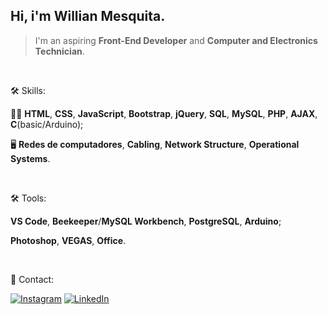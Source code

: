 ## Hi, i'm Willian Mesquita.

> I'm an aspiring **Front-End Developer** and **Computer and Electronics Technician**.

<br>

🛠 Skills:

👨‍💻 **HTML**, **CSS**, **JavaScript**, **Bootstrap**, **jQuery**, **SQL**, **MySQL**, **PHP**, **AJAX**, **C**(basic/Arduino);

🖥 **Redes de computadores**, **Cabling**, **Network Structure**, **Operational Systems**.

<br>

🛠 Tools:

**VS Code**, **Beekeeper**/**MySQL Workbench**, **PostgreSQL**, **Arduino**;

**Photoshop**, **VEGAS**, **Office**.

<br>

📧 Contact:

[![Instagram](https://lh3.googleusercontent.com/lQZnvEHb3IhtanvJTvuozhVD_3nCIRE768fr58GjueBzklpBG4dMEBjnTUXkGMDD9PaU7p5NdKgjoO3iEhuGLuvqfYtSRXpxsVky9uFUPJ0qppZjXzqM8gQa6wKt1D2Yk9L6FZ381qXJL6QbIO8vYL0Z4aj-3Fv7BWnJ5TSa7Rh7uyyPy9FBiTxK9FACJSzkAvRfboS4wTWPeh0y2Hon7_VLGtYGRA8yfG8M3g3ltOk-BT2V7Bmt9cjRISfqNGboOLexZhBi4G89P8_p1upbMsSqGxeIE-v2JROw6jO4BHd5YwNmXb03JVGtxxGesFg1uzH_T1QT6b5qvJMThVIGYoirX3dD2bMMUeXt0WPeFCPB3Rms9NLlIngpAyyzWaMAuUKbKeQ5SFYMfHZJg6CukE3f-C_F7OjGlBAFzxl4ZwEm4oOx202XGgrW0PPWDKLQjqg6RsB20lCJvlSA6xpsA50tWECIDAgGN0S7Pg5o3dAZEms76ttxa7sSk4-4woOK_G7awXLLg0VFZwVc49JONk__ZpUpGf2HiLyjLE7v2o6vviDO6y6flz21kfNEYVyF5oD7mj_FNszT5AxwbUNjw12Z3M_DBcUPrDDnj-xcOgdKiiVtn2scwU5_5WB8O2UXczt5_Ti-mt3hDzQ8iEdJSQZhCcDDzqdsm0yBr085bnTjVLIeIJtGqnniqnoGOlw5kTsMa98_SK3JRjoXaiwM1sfP=w123-h32-no?authuser=1)](https://www.instagram.com/reaperclown/)      [![LinkedIn](https://lh3.googleusercontent.com/lqxOt33W5u94mqv-giJmOCFzT3_31gikQy4D-WpuuIQo-7LZQPg4Si7GITzwWk8zlc5Q8vuzwnVWg3P-w0QOLUEOSj2GiLH8CBEFcIDJue7jBaCMCtFy75-_vB6jDuNQZznZFlB5vx6MDR8RxdEoPw4gZsEESadORuYFQ-zbAI-cH9Jt0QRk6ej4Wd8FkY_giXmqwgKo704ES8081dhMSVDU_jk6LIHfTp48obYl_UMAx5_zIfL3zzHIYV5tOne0pfXewOxO5hhaxL8ByLSDofN91qErjST5X48tBy_HsCys7VN9265fNGwCajDA4Q_O_fV55mZo25Jej_UCjD1WlD7J3Oo6eFr5LrGexPYPytgOJyibx5vfI7BRIKNdh29jpwz5h64-E54x6faHUv7nfw18mvUzUNk2nKCVsnd8ho3vECLttYZKz7Mw1nLPV4jSk6jPaeShuLa8YbJGav-DzERugc9x2PPKEJgKsO6dEt6luWI980TfrcJ_lVtTZSBAJHUsTiaLS6yVHuSctxI9wsKn-HOB8r8JqJ0gpz7nrHHZtdqR7zJko0n_dXFITTYYYY8FwDuS9gIsjIrUt0WCkuvQ9Xhks4wCM-FG35EDlK9-ZPKABjfJq2O_u-s1jz9aGk1SuKYm3oLEXccGFGt8ZjaUKvuqyowlh5RVk3kwEhYYhpAW7sMu4_C2iueD_GVABzjZW7np_HB0ScH_eIUeTXQj=w123-h32-no?authuser=1)](https://www.linkedin.com/in/willian-mesquita/)

<!---
ReaperClown/ReaperClown is a ✨ special ✨ repository because its `README.md` (this file) appears on your GitHub profile.
You can click the Preview link to take a look at your changes.
--->
